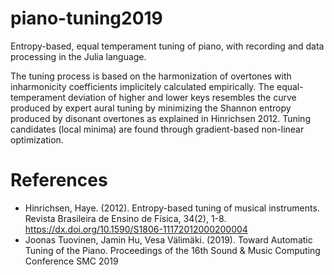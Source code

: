 # piano-tuning2019
Entropy-based, equal temperament tuning of piano, with recording and data processing in the Julia language.

The tuning process is based on the harmonization of overtones with inharmonicity coefficients implicitely calculated empirically. The equal-temperament deviation of higher and lower keys resembles the curve produced by expert aural tuning by minimizing the Shannon entropy produced by disonant overtones as explained in Hinrichsen 2012. Tuning candidates (local minima) are found through gradient-based non-linear optimization.

# References
* Hinrichsen, Haye. (2012). Entropy-based tuning of musical instruments. Revista Brasileira de Ensino de Física, 34(2), 1-8. https://dx.doi.org/10.1590/S1806-11172012000200004
* Joonas Tuovinen, Jamin Hu, Vesa Välimäki. (2019). Toward Automatic Tuning of the Piano. Proceedings of the 16th Sound & Music Computing Conference SMC 2019
